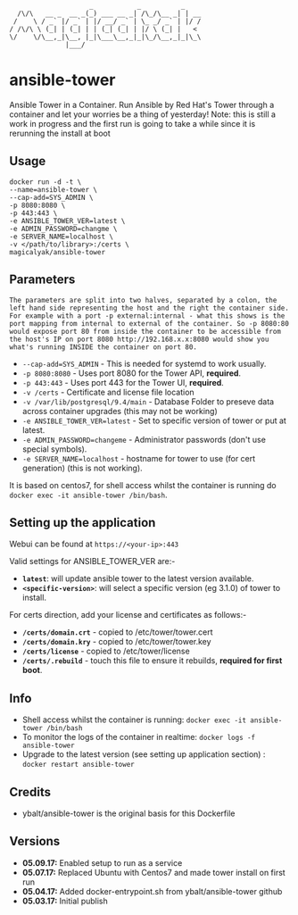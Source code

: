 ```
                    _           _          _    
  /\/\   __ _  __ _(_) ___ __ _| /\_/\__ _| | __
 /    \ / _` |/ _` | |/ __/ _` | \_ _/ _` | |/ /
/ /\/\ \ (_| | (_| | | (_| (_| | |/ \ (_| |   < 
\/    \/\__,_|\__, |_|\___\__,_|_|\_/\__,_|_|\_\
              |___/                             
```

# ansible-tower
Ansible Tower in a Container. Run Ansible by Red Hat's Tower through a container and let your worries be a thing of yesterday!
Note: this is still a work in progress and the first run is going to take a while since it is rerunning the install at boot

## Usage
```
docker run -d -t \
--name=ansible-tower \
--cap-add=SYS_ADMIN \
-p 8080:8080 \
-p 443:443 \
-e ANSIBLE_TOWER_VER=latest \
-e ADMIN_PASSWORD=changme \
-e SERVER_NAME=localhost \
-v </path/to/library>:/certs \
magicalyak/ansible-tower
```
## Parameters

`The parameters are split into two halves, separated by a colon, the left hand side representing the host and the right the container side. 
For example with a port -p external:internal - what this shows is the port mapping from internal to external of the container.
So -p 8080:80 would expose port 80 from inside the container to be accessible from the host's IP on port 8080
http://192.168.x.x:8080 would show you what's running INSIDE the container on port 80.`

* `--cap-add=SYS_ADMIN` - This is needed for systemd to work usually.
* `-p 8080:8080` - Uses port 8080 for the Tower API, **required**.
* `-p 443:443` - Uses port 443 for the Tower UI, **required**.
* `-v /certs` - Certificate and license file location
* `-v /var/lib/postgresql/9.4/main` - Database Folder to preseve data across container upgrades (this may not be working)
* `-e ANSIBLE_TOWER_VER=latest` - Set to specific version of tower or put at latest.
* `-e ADMIN_PASSWORD=changeme` - Administrator passwords (don't use special symbols).
* `-e SERVER_NAME=localhost` - hostname for tower to use (for cert generation) (this is not working). 

It is based on centos7, for shell access whilst the container is running do `docker exec -it ansible-tower /bin/bash`.

## Setting up the application
Webui can be found at `https://<your-ip>:443`

Valid settings for ANSIBLE_TOWER_VER are:-
+ **`latest`**: will update ansible tower to the latest version available.
+ **`<specific-version>`**: will select a specific version (eg 3.1.0) of tower to install.

For certs direction, add your license and certificates as follows:-
+ **`/certs/domain.crt`** - copied to /etc/tower/tower.cert
+ **`/certs/domain.kry`** - copied to /etc/tower/tower.key
+ **`/certs/license`** - copied to /etc/tower/license
+ **`/certs/.rebuild`** - touch this file to ensure it rebuilds, **required for first boot**.

## Info

* Shell access whilst the container is running: `docker exec -it ansible-tower /bin/bash`
* To monitor the logs of the container in realtime: `docker logs -f ansible-tower`
* Upgrade to the latest version (see setting up application section) : `docker restart ansible-tower`

## Credits
* ybalt/ansible-tower is the original basis for this Dockerfile

## Versions
+ **05.09.17:** Enabled setup to run as a service
+ **05.07.17:** Replaced Ubuntu with Centos7 and made tower install on first run
+ **05.04.17:** Added docker-entrypoint.sh from ybalt/ansible-tower github
+ **05.03.17:** Initial publish
